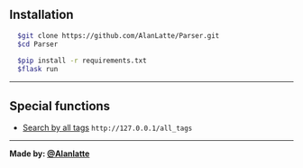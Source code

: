 ## Installation
```sh
  $git clone https://github.com/AlanLatte/Parser.git
  $cd Parser
  
  $pip install -r requirements.txt
  $flask run
```
---
## Special functions
- [Search by all tags](http://127.0.0.1/all_tags) ``` http://127.0.0.1/all_tags ```

---
__Made by: [@Alanlatte](https://t.me/Alanlatte/)__
